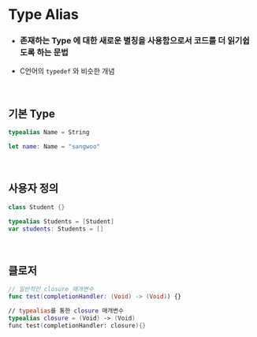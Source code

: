 # Type Alias
- ### 존재하는 Type 에 대한 새로운 별칭을 사용함으로서 코드를 더 읽기쉽도록 하는 문법

- C언어의 `typedef` 와 비슷한 개념

<br>

## 기본 Type 
```swift
typealias Name = String

let name: Name = "sangwoo"
```

<br>

## 사용자 정의 

```swift
class Student {}

typealias Students = [Student]
var students: Students = []
```

<br>

## 클로저
```swift
// 일반적인 closure 매개변수
func test(completionHandler: (Void) -> (Void)) {}

// typealias를 통한 closure 매개변수
typealias closure = (Void) -> (Void)
func test(completionHandler: closure){}
```